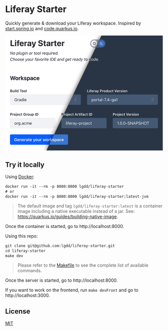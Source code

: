 # Liferay Starter

Quickly generate & download your Liferay workspace. Inspired by [start.spring.io](https://start.spring.io/) and [code.quarkus.io](https://code.quarkus.io/).

![preview](https://github.com/lgdd/doc-assets/blob/main/liferay-starter/preview.jpg?raw=true)

## Try it locally

Using [Docker](https://hub.docker.com/repository/docker/lgdd/liferay-starter):
```shell
docker run -it --rm -p 8000:8000 lgdd/liferay-starter
# or
docker run -it --rm -p 8000:8000 lgdd/liferay-starter:latest-jvm
```
> The default image and tag `lgdd/liferay-starter:latest` is a container image including a native executable instead of a jar. See: https://quarkus.io/guides/building-native-image.

Once the container is started, go to http://localhost:8000.

Using this repo:
```
git clone git@github.com:lgdd/liferay-starter.git
cd liferay-starter
make dev
```
> Please refer to the [Makefile](Makefile) to see the complete list of available commands.

Once the server is started, go to http://localhost:8000.

If you want to work on the frontend, run `make devFront` and go to http://localhost:3000.

## License
[MIT](LICENSE)
